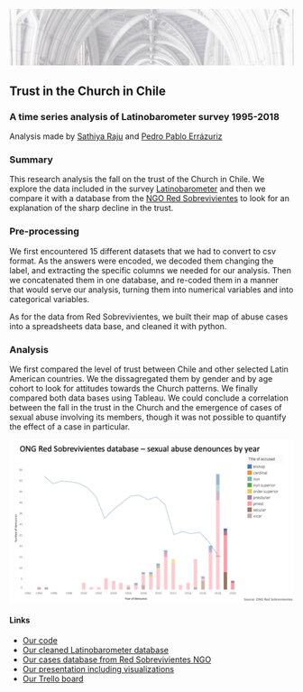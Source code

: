 ![Header](https://github.com/pedropabloerr/trust-in-the-church-in-chile/blob/main/images/Church-Header.jpeg?raw=true)
## Trust in the Church in Chile
### A time series analysis of Latinobarometer survey 1995-2018
Analysis made by [Sathiya Raju](https://www.linkedin.com/in/sathiya-raju) and [Pedro Pablo Errázuriz](https://www.linkedin.com/in/pedropablo-errazuriz/)

### Summary

This research analysis the fall on the trust of the Church in Chile. We explore the data included in the survey [Latinobarometer](https://www.latinobarometro.org/latContents.jsp) and then we compare it with a database from the [NGO Red Sobrevivientes](https://www.redsobrevivientes.org/post/mapa-abusos) to look for an explanation of the sharp decline in the trust. 

### Pre-processing

We first encountered 15 different datasets that we had to convert to csv format. As the answers were encoded, we decoded them changing the label, and extracting the specific columns we needed for our analysis. Then we concatenated them in one database, and re-coded them in a manner that would serve our analysis, turning them into numerical variables and into categorical variables. 

As for the data from Red Sobrevivientes, we built their map of abuse cases into a spreadsheets data base, and cleaned it with python. 

### Analysis

We first compared the level of trust between Chile and other selected Latin American countries. We the dissagregated them by gender and by age cohort to look for attitudes towards the Church patterns. We finally compared both data bases using Tableau. We could conclude a correlation between the fall in the trust in the Church and the emergence of cases of sexual abuse involving its members, though it was not possible to quantify the effect of a case in particular. 

![decline in trust and emergence of cases](https://github.com/pedropabloerr/trust-in-the-church-in-chile/blob/main/images/Screenshot%202021-07-02%20at%2010.03.40.png?raw=true)

#### Links

+ [Our code](https://github.com/pedropabloerr/trust-in-the-church-in-chile/blob/main/code/mid_term_project_complete_file.ipynb)
+ [Our cleaned Latinobarometer database](https://github.com/pedropabloerr/trust-in-the-church-in-chile/blob/main/databases/data_all_v6.csv)
+ [Our cases database from Red Sobrevivientes NGO](https://github.com/pedropabloerr/trust-in-the-church-in-chile/blob/main/databases/Cases_DataBase_V2.csv)
+ [Our presentation including visualizations](https://github.com/pedropabloerr/trust-in-the-church-in-chile/blob/main/presentation/Presentation.pdf)
+ [Our Trello board](https://trello.com/b/GzzGcTCn/mid-term-project "trello board trust in the church project")
